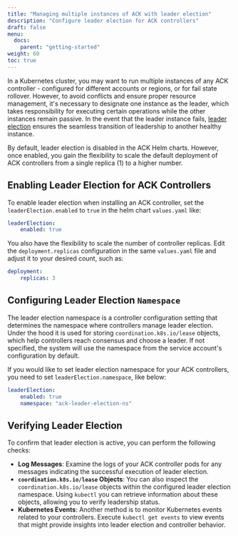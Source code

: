 ```yaml
---
title: "Managing multiple instances of ACK with leader election"
description: "Configure leader election for ACK controllers"
draft: false
menu:
  docs:
    parent: "getting-started"
weight: 60
toc: true
---
```


In a Kubernetes cluster, you may want to run multiple instances of any ACK
controller - configured for different accounts or regions, or for fail state 
rollover. 
However, to avoid conflicts and ensure proper resource management, it's necessary
to designate one instance as the leader, which takes responsibility for executing
certain operations while the other instances remain passive. In the event that
the leader instance fails, [leader election][leader-election] ensures the seamless
transition of leadership to another healthy instance.

By default, leader election is disabled in the ACK Helm charts. However, once
enabled, you gain the flexibility to scale the default deployment of ACK controllers
from a single replica (1) to a higher number.

## Enabling Leader Election for ACK Controllers

To enable leader election when installing an ACK controller, set the
`leaderElection.enabled` to `true` in the helm chart `values.yaml` like:

```yaml
leaderElection:
    enabled: true
```

You also have the flexibility to scale the number of controller replicas. Edit
the `deployment.replicas` configuration in the same `values.yaml` file and
adjust it to your desired count, such as:

```yaml
deployment:
    replicas: 3
```

## Configuring Leader Election `Namespace`

The leader election namespace is a controller configuration setting that
determines the namespace where controllers manage leader election. Under the 
hood it is used for storing `coordination.k8s.io/lease` objects, which help
controllers reach consensus and choose a leader. If not specified, the system
will use the namespace from the service account's configuration by default.

If you would like to set leader election namespace for your ACK controllers,
you need to set `leaderElection.namespace`, like below:

```yaml
leaderElection:
    enabled: true
    namespace: "ack-leader-election-ns"
```

## Verifying Leader Election

To confirm that leader election is active, you can perform the following checks:

- **Log Messages**: Examine the logs of your ACK controller pods for any messages
  indicating the successful execution of leader election.
- **`coordination.k8s.io/lease` Objects**: You can also inspect the
  `coordination.k8s.io/lease` objects within the configured leader election
  namespace. Using `kubectl` you can retrieve information about these objects,
  allowing you to verify leadership status.
- **Kubernetes Events**: Another method is to monitor Kubernetes events related to your
  controllers. Execute `kubectl get events` to view events that might provide insights
  into leader election and controller behavior.

[leader-election]: https://kubernetes.io/docs/concepts/architecture/leases/#leader-election